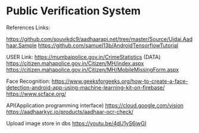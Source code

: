 # Public Verification System

 
References Links:

https://github.com/souvikdc9/aadhaarapi.net/tree/master/Source/Uidai.Aadhaar.Sample
https://github.com/samuel13b/AndroidTensorflowTutorial

USER Link:
https://mumbaipolice.gov.in/CrimeStatistics (DATA)
https://citizen.mahapolice.gov.in/Citizen/MH/index.aspx
https://citizen.mahapolice.gov.in/Citizen/MH/MobileMissingForm.aspx


Face Recognition:
https://www.geeksforgeeks.org/how-to-create-a-face-detection-android-app-using-machine-learning-kit-on-firebase/
https://www.scface.org/



API(Application programming interface)
https://cloud.google.com/vision
https://aadhaarkyc.io/products/aadhaar-ocr-check/


Upload image store in dbs
https://youtu.be/4dU1yS6iwGI
